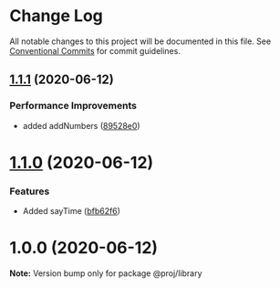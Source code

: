 # Change Log

All notable changes to this project will be documented in this file.
See [Conventional Commits](https://conventionalcommits.org) for commit guidelines.

## [1.1.1](https://github.com/blendsdk/actions_test/compare/@proj/library@1.1.0...@proj/library@1.1.1) (2020-06-12)


### Performance Improvements

* added addNumbers ([89528e0](https://github.com/blendsdk/actions_test/commit/89528e0b9975e8a592026befd79f3ad797b67c7b))





# [1.1.0](https://github.com/blendsdk/actions_test/compare/@proj/library@1.0.0...@proj/library@1.1.0) (2020-06-12)


### Features

* Added sayTime ([bfb62f6](https://github.com/blendsdk/actions_test/commit/bfb62f661804639799594abf05a740d14b4a477f))





# 1.0.0 (2020-06-12)

**Note:** Version bump only for package @proj/library
